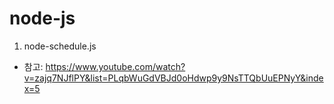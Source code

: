# node-js

1) node-schedule.js 
* 참고: https://www.youtube.com/watch?v=zajq7NJflPY&list=PLqbWuGdVBJd0oHdwp9y9NsTTQbUuEPNyY&index=5
